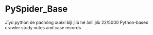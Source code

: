 # PySpider_Base
 Jīyú python de páchóng xuéxí bǐjì jìlù hé ànlì jìlù 22/5000 Python-based crawler study notes and case records
